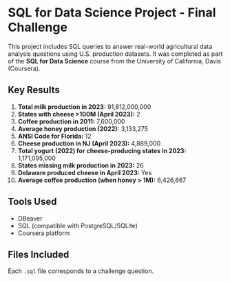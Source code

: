 # SQL for Data Science Project - Final Challenge

This project includes SQL queries to answer real-world agricultural data analysis questions using U.S. production datasets. It was completed as part of the **SQL for Data Science** course from the University of California, Davis (Coursera).

## Key Results

1. **Total milk production in 2023:** 91,812,000,000
2. **States with cheese >100M (April 2023):** 2
3. **Coffee production in 2011:** 7,600,000
4. **Average honey production (2022):** 3,133,275
5. **ANSI Code for Florida:** 12
6. **Cheese production in NJ (April 2023):** 4,889,000
7. **Total yogurt (2022) for cheese-producing states in 2023:** 1,171,095,000
8. **States missing milk production in 2023:** 26
9. **Delaware produced cheese in April 2023:** Yes
10. **Average coffee production (when honey > 1M):** 6,426,667

## Tools Used

- DBeaver
- SQL (compatible with PostgreSQL/SQLite)
- Coursera platform

## Files Included

Each `.sql` file corresponds to a challenge question.